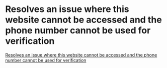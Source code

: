 # Resolves an issue where this website cannot be accessed and the phone number cannot be used for verification
[Resolves an issue where this website cannot be accessed and the phone number cannot be used for verification](https://aiwithcloud.com/2022/09/16/resolves_an_issue_where_this_website_cannot_be_accessed_and_the_phone_number_cannot_be_used_for_verification/)